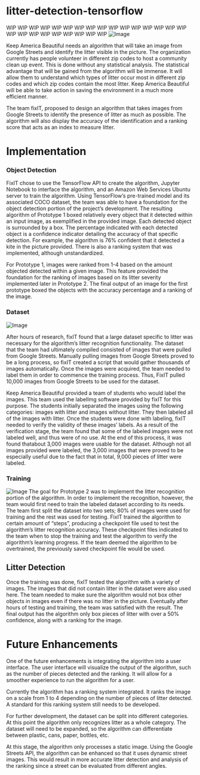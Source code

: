 # litter-detection-tensorflow
WIP WIP WIP WIP WIP WIP WIP WIP WIP WIP WIP WIP WIP WIP WIP WIP WIP WIP WIP WIP WIP WIP WIP WIP WIP
![Image](https://i.imgur.com/EfqqoSm.png)

Keep America Beautiful needs an algorithm that will take an image from Google Streets and
identify the litter visible in the picture. The organization currently has people volunteer in
different zip codes to host a community clean up event. This is done without any statistical
analysis. The statistical advantage that will be gained from the algorithm will be immense.
It will allow them to understand which types of litter occur most in different zip codes and
which zip codes contain the most litter. Keep America Beautiful will be able to take action
in saving the environment in a much more efficient manner.

The team fixIT, proposed to design an algorithm that takes images from Google Streets to identify the
presence of litter as much as possible. The algorithm will also display the accuracy of the
identification and a ranking score that acts as an index to measure litter.


# Implementation
### Object Detection
FixIT chose to use the TensorFlow API to create the algorithm, Jupyter Notebook to interface the algorithm, and an Amazon Web Services Ubuntu server to train the algorithm. Using TensorFlow’s pre-trained model and its associated COCO dataset, the team was able to have a foundation for the object detection portion of the project’s development. The resulting algorithm of Prototype 1 boxed relatively every object that it detected within an input image, as exemplified in the provided image. Each detected object is surrounded by a box. The percentage indicated with each detected object is a confidence indicator detailing the accuracy of that specific detection. For example, the algorithm is 76% confident that it detected a kite in the picture provided. There is also a ranking system that was implemented, although unstandardized. 

For Prototype 1, images were ranked from 1-4 based on the amount objected detected within a given image. This feature provided the foundation for the ranking of images based on its litter severity implemented later in Prototype 2. The final output of an image for the first prototype boxed the objects with the accuracy percentage and a ranking of the image.

### Dataset
![Image](https://i.imgur.com/DJVnF7e.png)

After hours of research, fixIT found that a large dataset specific to litter was necessary for the algorithm’s litter recognition functionality. The dataset that the team had ultimately compiled consisted of images that were pulled from Google Streets. Manually pulling images from Google Streets proved to be a long process, so fixIT created a script that would gather thousands of images automatically. Once the images were acquired, the team needed to label them in order to commence the training process. Thus, FixIT pulled 10,000 images from Google Streets to be used for the dataset.

Keep America Beautiful provided a team of students who would label the images. This team used the labelImg software provided by fixIT for this purpose. The students initially separated the images using the following categories: images with litter and images without litter. They then labeled all of the images with litter. Once the students were done with labeling, fixIT needed to verify the validity of these images’ labels. As a result of the verification stage, the team found that some of the labeled images were not labeled well, and thus were of no use. At the end of this process, it was found thatabout 3,000 images were usable for the dataset. Although not all images provided were labeled, the 3,000 images that were proved to be especially useful due to the fact that in total, 9,000 pieces of litter were labeled.

### Training
![Image](https://i.imgur.com/cP42Ya1.gif)
The goal for Prototype 2 was to implement the litter recognition portion of the algorithm. In order to implement the recognition, however, the team would first need to train the labeled dataset according to its needs. The team first split the dataset into two sets; 80% of images were used for training and the rest was used for testing. FixIT trained the algorithm to certain amount of “steps”, producing a checkpoint file used to test the algorithm’s litter recognition accuracy. These checkpoint files indicated to the team when to stop the training and test the algorithm to verify the algorithm’s learning progress. If the team deemed the algorithm to be overtrained, the previously saved checkpoint file would be used.

## Litter Detection
Once the training was done, fixIT tested the algorithm with a variety of images. The images that did not contain litter in the dataset were also used here. The team needed to make sure the algorithm would not box other objects in images even if there was no litter in the picture. Eventually after hours of testing and training, the team was satisfied with the result. The final output has the algorithm only box pieces of litter with over a 50% confidence, along with a ranking for the image.

# Future Enhancements
One of the future enhancements is integrating the algorithm into a user interface. The user interface will visualize the output of the algorithm, such as the number of pieces detected and the ranking. It will allow for a smoother experience to run the algorithm for a user.

Currently the algorithm has a ranking system integrated. It ranks the image on a scale from 1 to 4 depending on the number of pieces of litter detected. A standard for this ranking system still needs to be developed.

For further development, the dataset can be split into different categories. At this point the algorithm only recognizes litter as a whole category. The dataset will need to be expanded, so the algorithm can differentiate between plastic, cans, paper, bottles, etc.

At this stage, the algorithm only processes a static image.  Using the Google Streets API, the algorithm can be enhanced so that it uses dynamic street images. This would result in more accurate litter detection and analysis of the ranking since a street can be evaluated from different angles.
